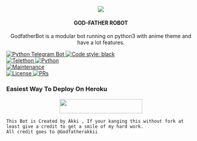 <p align="center">
  <img src="https://telegra.ph/file/bfa2fbaf65ac04fad78ee.jpg">
</p>

<h4><p align="center"> GOD-FATHER ROBOT </p></h4>

<p align="center">GodfatherBot is a modular bot running on python3 with anime theme and have a lot features.</p>

<p align="center">

<a href="https://python-telegram-bot.org"> <img src="https://img.shields.io/badge/PTB-13.7-white?&style=flat-round&logo=github" alt="Python Telegram Bot" /> </a>
<a href="https://github.com/psf/black"><img alt="Code style: black" src="https://img.shields.io/badge/code%20style-black-000000.svg"></a><br>
<a href="https://docs.telethon.dev"> <img src="https://img.shields.io/badge/Telethon-1.23.0-red?&style=flat-round&logo=github" alt="Telethon" /> </a>
<a href="https://docs.python.org"> <img src="https://img.shields.io/badge/Python-3.10.0-purple?&style=flat-round&logo=python" alt="Python" /> </a><br>
<a href="https://github.com/Godfatherakkii/TGN-ROBOT"> <img src="https://img.shields.io/badge/Maintained-Yes-yellow.svg" alt="Maintenance" /> </a><br>
<a href="https://github.com/Godfatherakkii/TGN-ROBOT/blob/main/LICENSE"> <img src="https://img.shields.io/badge/License-GPLv3-blue.svg" alt="License" /> </a>
<a href="https://makeapullrequest.com"> <img src="https://img.shields.io/badge/PRs-Welcome-blue.svg?style=flat-round" alt="PRs" /> </a>
</p>

### Easiest Way To Deploy On Heroku 

<p align="center"><a href="https://heroku.com/deploy?template=https://github.com/Islam766/ssss"> <img src="https://img.shields.io/badge/Deploy%20To%20Heroku-blue?style=for-the-badge&logo=heroku" width="220" height="38.45"/></a></p>

```
This Bot is Created by Akki , If your kanging this without fork at least give a credit to get a smile of my hard work. 
All credit goes to @Godfatherakkii 
```
